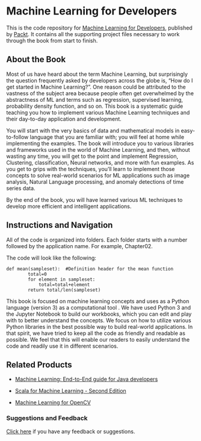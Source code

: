 # Machine Learning for Developers
This is the code repository for [Machine Learning for Developers](https://www.packtpub.com/big-data-and-business-intelligence/machine-learning-developers?utm_source=github&utm_medium=repository&utm_campaign=9781786469878), published by [Packt](https://www.packtpub.com/?utm_source=github). It contains all the supporting project files necessary to work through the book from start to finish.
## About the Book
Most of us have heard about the term Machine Learning, but surprisingly the question frequently asked by developers across the globe is, “How do I get started in Machine Learning?”. One reason could be attributed to the vastness of the subject area because people often get overwhelmed by the abstractness of ML and terms such as regression, supervised learning, probability density function, and so on. This book is a systematic guide teaching you how to implement various Machine Learning techniques and their day-to-day application and development.

You will start with the very basics of data and mathematical models in easy-to-follow language that you are familiar with; you will feel at home while implementing the examples. The book will introduce you to various libraries and frameworks used in the world of Machine Learning, and then, without wasting any time, you will get to the point and implement Regression, Clustering, classification, Neural networks, and more with fun examples. As you get to grips with the techniques, you’ll learn to implement those concepts to solve real-world scenarios for ML applications such as image analysis, Natural Language processing, and anomaly detections of time series data.

By the end of the book, you will have learned various ML techniques to develop more efficient and intelligent applications.

## Instructions and Navigation
All of the code is organized into folders. Each folder starts with a number followed by the application name. For example, Chapter02.



The code will look like the following:
```
def mean(sampleset):  #Definition header for the mean function 
        total=0 
        for element in sampleset: 
            total=total+element 
        return total/len(sampleset)         
```

This book is focused on machine learning concepts and uses as a Python language (version 3) as a computational tool . We have used Python 3 and the Jupyter Notebook to build our workbooks, which you can edit and play with to better understand the concepts. We focus on how to utilize various Python libraries in the best possible way to build real-world applications. In that spirit, we have tried to keep all the code as friendly and readable as possible. We feel that this will enable our readers to easily understand the code and readily use it in different scenarios.

## Related Products
* [Machine Learning: End-to-End guide for Java developers](https://www.packtpub.com/big-data-and-business-intelligence/machine-learning-end-end-guide-java-developers?utm_source=github&utm_medium=repository&utm_campaign=9781788622219)

* [Scala for Machine Learning - Second Edition](https://www.packtpub.com/big-data-and-business-intelligence/scala-machine-learning-second-edition?utm_source=github&utm_medium=repository&utm_campaign=9781787122383)

* [Machine Learning for OpenCV](https://www.packtpub.com/big-data-and-business-intelligence/machine-learning-opencv?utm_source=github&utm_medium=repository&utm_campaign=9781783980284)

### Suggestions and Feedback
[Click here](https://docs.google.com/forms/d/e/1FAIpQLSe5qwunkGf6PUvzPirPDtuy1Du5Rlzew23UBp2S-P3wB-GcwQ/viewform) if you have any feedback or suggestions.
